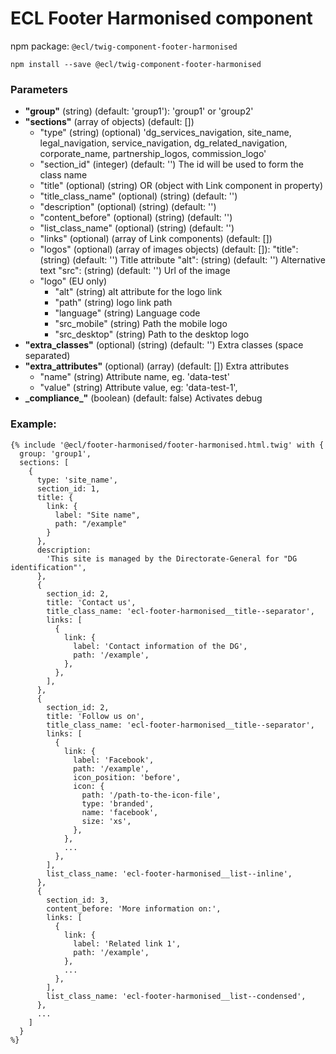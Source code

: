 # ECL Footer Harmonised component

npm package: `@ecl/twig-component-footer-harmonised`

```shell
npm install --save @ecl/twig-component-footer-harmonised
```

### Parameters

- **"group"** (string) (default: 'group1'): 'group1' or 'group2'
- **"sections"** (array of objects) (default: [])
  - "type" (string) (optional) 'dg_services_navigation, site_name, legal_navigation,
    service_navigation, dg_related_navigation, corporate_name, partnership_logos, commission_logo'
  - "section_id" (integer) (default: '') The id will be used to form the class name
  - "title" (optional) (string) OR (object with Link component in property)
  - "title_class_name" (optional) (string) (default: '')
  - "description" (optional) (string) (default: '')
  - "content_before" (optional) (string) (default: '')
  - "list_class_name" (optional) (string) (default: '')
  - "links" (optional) (array of Link components) (default: [])
  - "logos" (optional) (array of images objects) (default: []):
    "title": (string) (default: '') Title attribute
    "alt": (string) (default: '') Alternative text
    "src": (string) (default: '') Url of the image
  - "logo" (EU only)
    - "alt" (string) alt attribute for the logo link
    - "path" (string) logo link path
    - "language" (string) Language code
    - "src_mobile" (string) Path the mobile logo
    - "src_desktop" (string) Path to the desktop logo
- **"extra_classes"** (optional) (string) (default: '') Extra classes (space separated)
- **"extra_attributes"** (optional) (array) (default: []) Extra attributes
  - "name" (string) Attribute name, eg. 'data-test'
  - "value" (string) Attribute value, eg: 'data-test-1',
- **\_compliance\_"** (boolean) (default: false) Activates debug

### Example:

<!-- prettier-ignore -->
```twig
{% include '@ecl/footer-harmonised/footer-harmonised.html.twig' with { 
  group: 'group1', 
  sections: [ 
    { 
      type: 'site_name', 
      section_id: 1,
      title: { 
        link: { 
          label: "Site name", 
          path: "/example" 
        } 
      }, 
      description: 
        'This site is managed by the Directorate-General for "DG identification"', 
      }, 
      { 
        section_id: 2, 
        title: 'Contact us', 
        title_class_name: 'ecl-footer-harmonised__title--separator', 
        links: [ 
          { 
            link: { 
              label: 'Contact information of the DG', 
              path: '/example', 
            }, 
          }, 
        ], 
      }, 
      { 
        section_id: 2, 
        title: 'Follow us on', 
        title_class_name: 'ecl-footer-harmonised__title--separator', 
        links: [ 
          { 
            link: { 
              label: 'Facebook', 
              path: '/example', 
              icon_position: 'before', 
              icon: { 
                path: '/path-to-the-icon-file', 
                type: 'branded', 
                name: 'facebook', 
                size: 'xs', 
              }, 
            }, 
            ... 
          }, 
        ], 
        list_class_name: 'ecl-footer-harmonised__list--inline', 
      }, 
      { 
        section_id: 3,
        content_before: 'More information on:', 
        links: [ 
          { 
            link: { 
              label: 'Related link 1', 
              path: '/example', 
            }, 
            ... 
          }, 
        ], 
        list_class_name: 'ecl-footer-harmonised__list--condensed', 
      }, 
      ... 
    ] 
  } 
%}
```
